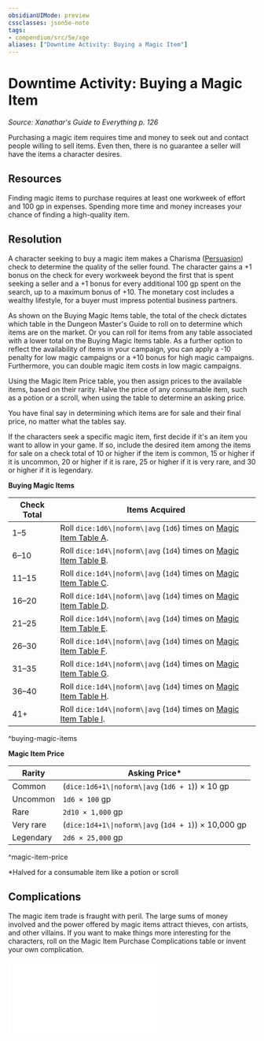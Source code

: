 ```yaml
---
obsidianUIMode: preview
cssclasses: json5e-note
tags:
- compendium/src/5e/xge
aliases: ["Downtime Activity: Buying a Magic Item"]
---
```

# Downtime Activity: Buying a Magic Item
*Source: Xanathar's Guide to Everything p. 126* 

Purchasing a magic item requires time and money to seek out and contact people willing to sell items. Even then, there is no guarantee a seller will have the items a character desires.

## Resources

Finding magic items to purchase requires at least one workweek of effort and 100 gp in expenses. Spending more time and money increases your chance of finding a high-quality item.

## Resolution

A character seeking to buy a magic item makes a Charisma ([Persuasion](2-Mechanics/CLI/rules/skills.md#Persuasion)) check to determine the quality of the seller found. The character gains a +1 bonus on the check for every workweek beyond the first that is spent seeking a seller and a +1 bonus for every additional 100 gp spent on the search, up to a maximum bonus of +10. The monetary cost includes a wealthy lifestyle, for a buyer must impress potential business partners.

As shown on the Buying Magic Items table, the total of the check dictates which table in the Dungeon Master's Guide to roll on to determine which items are on the market. Or you can roll for items from any table associated with a lower total on the Buying Magic Items table. As a further option to reflect the availability of items in your campaign, you can apply a -10 penalty for low magic campaigns or a +10 bonus for high magic campaigns. Furthermore, you can double magic item costs in low magic campaigns.

Using the Magic Item Price table, you then assign prices to the available items, based on their rarity. Halve the price of any consumable item, such as a potion or a scroll, when using the table to determine an asking price.

You have final say in determining which items are for sale and their final price, no matter what the tables say.

If the characters seek a specific magic item, first decide if it's an item you want to allow in your game. If so, include the desired item among the items for sale on a check total of 10 or higher if the item is common, 15 or higher if it is uncommon, 20 or higher if it is rare, 25 or higher if it is very rare, and 30 or higher if it is legendary.

**Buying Magic Items**

| Check Total | Items Acquired |
|-------------|----------------|
| 1–5 | Roll `dice:1d6\\|noform\\|avg` (`1d6`) times on [Magic Item Table A](2-Mechanics/CLI/tables/magic-item-table-a.md). |
| 6–10 | Roll `dice:1d4\\|noform\\|avg` (`1d4`) times on [Magic Item Table B](2-Mechanics/CLI/tables/magic-item-table-b.md). |
| 11–15 | Roll `dice:1d4\\|noform\\|avg` (`1d4`) times on [Magic Item Table C](2-Mechanics/CLI/tables/magic-item-table-c.md). |
| 16–20 | Roll `dice:1d4\\|noform\\|avg` (`1d4`) times on [Magic Item Table D](2-Mechanics/CLI/tables/magic-item-table-d.md). |
| 21–25 | Roll `dice:1d4\\|noform\\|avg` (`1d4`) times on [Magic Item Table E](2-Mechanics/CLI/tables/magic-item-table-e.md). |
| 26–30 | Roll `dice:1d4\\|noform\\|avg` (`1d4`) times on [Magic Item Table F](2-Mechanics/CLI/tables/magic-item-table-f.md). |
| 31–35 | Roll `dice:1d4\\|noform\\|avg` (`1d4`) times on [Magic Item Table G](2-Mechanics/CLI/tables/magic-item-table-g.md). |
| 36–40 | Roll `dice:1d4\\|noform\\|avg` (`1d4`) times on [Magic Item Table H](2-Mechanics/CLI/tables/magic-item-table-h.md). |
| 41+ | Roll `dice:1d4\\|noform\\|avg` (`1d4`) times on [Magic Item Table I](2-Mechanics/CLI/tables/magic-item-table-i.md). |
^buying-magic-items

**Magic Item Price**

| Rarity | Asking Price* |
|--------|---------------|
| Common | (`dice:1d6+1\\|noform\\|avg` (`1d6 + 1`)) × 10 gp |
| Uncommon | `1d6 × 100` gp |
| Rare | `2d10 × 1,000` gp |
| Very rare | (`dice:1d4+1\\|noform\\|avg` (`1d4 + 1`)) × 10,000 gp |
| Legendary | `2d6 × 25,000` gp |
^magic-item-price

*Halved for a consumable item like a potion or scroll

## Complications

The magic item trade is fraught with peril. The large sums of money involved and the power offered by magic items attract thieves, con artists, and other villains. If you want to make things more interesting for the characters, roll on the Magic Item Purchase Complications table or invent your own complication.

![Magic Item Purchase Complications](2-Mechanics/CLI/tables/magic-item-purchase-complications-xge.md)